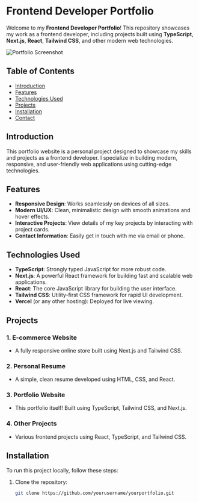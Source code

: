 # Frontend Developer Portfolio

Welcome to my **Frontend Developer Portfolio**! This repository showcases my work as a frontend developer, including projects built using **TypeScript**, **Next.js**, **React**, **Tailwind CSS**, and other modern web technologies.

![Portfolio Screenshot](./screenshot.png)

## Table of Contents
- [Introduction](#introduction)
- [Features](#features)
- [Technologies Used](#technologies-used)
- [Projects](#projects)
- [Installation](#installation)
- [Contact](#contact)

## Introduction

This portfolio website is a personal project designed to showcase my skills and projects as a frontend developer. I specialize in building modern, responsive, and user-friendly web applications using cutting-edge technologies.

## Features

- **Responsive Design**: Works seamlessly on devices of all sizes.
- **Modern UI/UX**: Clean, minimalistic design with smooth animations and hover effects.
- **Interactive Projects**: View details of my key projects by interacting with project cards.
- **Contact Information**: Easily get in touch with me via email or phone.

## Technologies Used

- **TypeScript**: Strongly typed JavaScript for more robust code.
- **Next.js**: A powerful React framework for building fast and scalable web applications.
- **React**: The core JavaScript library for building the user interface.
- **Tailwind CSS**: Utility-first CSS framework for rapid UI development.
- **Vercel** (or any other hosting): Deployed for live viewing.

## Projects

### 1. E-commerce Website
- A fully responsive online store built using Next.js and Tailwind CSS.
  
### 2. Personal Resume
- A simple, clean resume developed using HTML, CSS, and React.

### 3. Portfolio Website
- This portfolio itself! Built using TypeScript, Tailwind CSS, and Next.js.

### 4. Other Projects
- Various frontend projects using React, TypeScript, and Tailwind CSS.

## Installation

To run this project locally, follow these steps:

1. Clone the repository:
   ```bash
   git clone https://github.com/yourusername/yourportfolio.git

